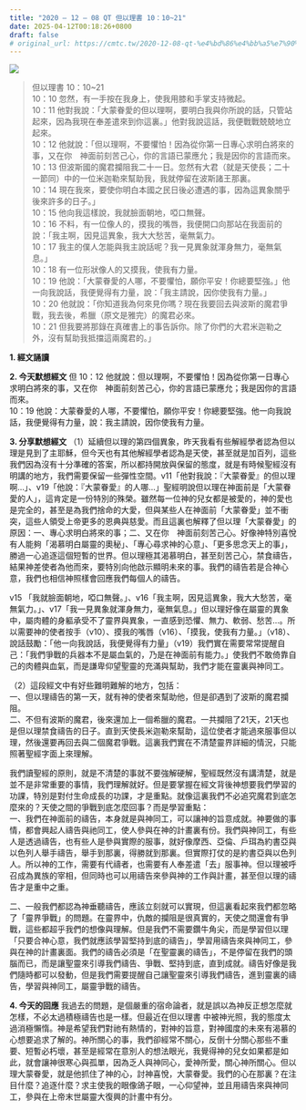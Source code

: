 ```yaml
---
title: "2020 – 12 – 08 QT 但以理書 10：10~21"
date: 2025-04-12T00:18:26+0800
draft: false
# original_url: https://cmtc.tw/2020-12-08-qt-%e4%bd%86%e4%bb%a5%e7%90%86%e6%9b%b8-10%ef%bc%9a1021
---
```


![](/images/qt.jpg)
> 但以理書 10：10\~21  
> 10：10 忽然，有一手按在我身上，使我用膝和手掌支持微起。  
> 10：11 他對我說：「大蒙眷愛的但以理啊，要明白我與你所說的話，只管站起來，因為我現在奉差遣來到你這裏。」他對我說這話，我便戰戰兢兢地立起來。  
> 10：12 他就說：「但以理啊，不要懼怕！因為從你第一日專心求明白將來的事，又在你　神面前刻苦己心，你的言語已蒙應允；我是因你的言語而來。  
> 10：13 但波斯國的魔君攔阻我二十一日。忽然有大君（就是天使長；二十一節同）中的一位米迦勒來幫助我，我就停留在波斯諸王那裏。  
> 10：14 現在我來，要使你明白本國之民日後必遭遇的事，因為這異象關乎後來許多的日子。」  
> 10：15 他向我這樣說，我就臉面朝地，啞口無聲。  
> 10：16 不料，有一位像人的，摸我的嘴唇，我便開口向那站在我面前的說：「我主啊，因見這異象，我大大愁苦，毫無氣力。  
> 10：17 我主的僕人怎能與我主說話呢？我一見異象就渾身無力，毫無氣息。」  
> 10：18 有一位形狀像人的又摸我，使我有力量。  
> 10：19 他說：「大蒙眷愛的人哪，不要懼怕，願你平安！你總要堅強。」他一向我說話，我便覺得有力量，說：「我主請說，因你使我有力量。」  
> 10：20 他就說：「你知道我為何來見你嗎？現在我要回去與波斯的魔君爭戰，我去後，希臘（原文是雅完）的魔君必來。  
> 10：21 但我要將那錄在真確書上的事告訴你。除了你們的大君米迦勒之外，沒有幫助我抵擋這兩魔君的。」

**1. 經文誦讀**

**2.  今天默想經文**
但 10：12 他就說：但以理啊，不要懼怕！因為從你第一日專心求明白將來的事，又在你　神面前刻苦己心，你的言語已蒙應允；我是因你的言語而來。  
10：19 他說：大蒙眷愛的人哪，不要懼怕，願你平安！你總要堅強。他一向我說話，我便覺得有力量，說：我主請說，因你使我有力量。

**3. 分享默想經文**
（1）延續但以理的第四個異象，昨天我看有些解經學者認為但以理是見到了主耶穌，但今天也有其他解經學者認為是天使，甚至就是加百列，這些我們因為沒有十分準確的答案，所以都持開放與保留的態度，就是有時候聖經沒有明講的地方，我們需要保留一些彈性空間。v11「他對我說：『大蒙眷愛』的但以理啊…」、v19「他說：『大蒙眷愛』的人哪…」聖經明說但以理在神面前是「大蒙眷愛的人」，這肯定是一份特別的殊榮。雖然每一位神的兒女都是被愛的，神的愛也是完全的，甚至是為我們捨命的大愛，但與某些人在神面前「大蒙眷愛」並不衝突，這些人領受上帝更多的恩典與慈愛。而且這裏也解釋了但以理「大蒙眷愛」的原因：一、專心求明白將來的事；二、又在你　神面前刻苦己心。好像神特別喜悅有人能夠「渴慕明白屬靈的奧秘」、「專心尋求神的心意」、「更多思念天上的事」，勝過一心追逐這個短暫的世界。但以理極其渴慕明白，甚至刻苦己心，禁食禱告，結果神差使者為他而來，要特別向他啟示顯明未來的事。我們的禱告若是合神心意，我們也相信神照樣會回應我們每個人的禱告。

v15 「我就臉面朝地，啞口無聲。」、v16「我主啊，因見這異象，我大大愁苦，毫無氣力。」、v17「我一見異象就渾身無力，毫無氣息。」但以理好像在屬靈的異象中，屬肉體的身軀承受不了靈界與異象，一直感到恐懼、無力、軟弱、愁苦…。所以需要神的使者按手（v10）、摸我的嘴唇（v16）、「摸我，使我有力量。」（v18）、說話鼓勵：「他一向我說話，我便覺得有力量」（v19）我們實在需要常常提醒自己：「我們爭戰的兵器本不是屬血氣的，乃是在神面前有能力。」使我們不敢倚靠自己的肉體與血氣，而是謙卑仰望聖靈的充滿與幫助，我們才能在靈裏與神同工。

（2）這段經文中有好些難明難解的地方，包括：  
一、但以理禱告的第一天，就有神的使者來幫助他，但是卻遇到了波斯的魔君攔阻。  
二、不但有波斯的魔君，後來還加上一個希臘的魔君。一共攔阻了21天，21天也是但以理禁食禱告的日子。直到天使長米迦勒來幫助，這位使者才能過來服事但以理，然後還要再回去與二個魔君爭戰。這裏我們實在不清楚靈界詳細的情況，只能照著聖經字面上來理解。

我們讀聖經的原則，就是不清楚的事就不要強解硬解，聖經既然沒有講清楚，就是並不是非常重要的事情，我們理解就好。但是要掌握在經文背後神想要我們學習的功課，特別是對付生命成長的功課，才是重點。就像這裏我們不必追究魔君到底怎麼來的？天使之間的爭戰到底怎麼回事？而是學習重點：  
一、我們在神面前的禱告，本身就是與神同工，可以讓神的旨意成就。神要做的事情，都會興起人禱告與祂同工，使人參與在神的計畫裏有份。我們與神同工，有些人是透過禱告，也有些人是參與實際的服事，就好像摩西、亞倫、戶珥為約書亞與以色列人舉手禱告，舉手到那裏，得勝就到那裏。但實際打仗的是約書亞與以色列人。所以神的工作，需要有代禱者，也需要有人奉差遣「去」服事神。但以理被呼召成為異族的宰相，但同時也可以用禱告來參與神的工作與計畫，甚至但以理的禱告才是重中之重。

二、一般我們都認為神垂聽禱告，應該立刻就可以實現，但這裏看起來我們都忽略了「靈界爭戰」的問題。在靈界中，仇敵的攔阻是很真實的，天使之間還會有爭戰，這些都超乎我們的想像與理解。但是我們不需要鑽牛角尖，而是學習但以理「只要合神心意，我們就應該學習堅持到底的禱告」，學習用禱告來與神同工，參與在神的計畫裏面。我們的禱告必須是「在聖靈裏的禱告」，不是停留在我們的頭腦而已，而是讓聖靈來引導我們禱告、爭戰、堅持到底，直到成就。禱告好像是我們隨時都可以發動，但是我們需要提醒自己讓聖靈來引導我們禱告，進到靈裏的禱告，學習與神同工，屬靈爭戰的禱告。

**4. 今天的回應**
我過去的問題，是個嚴重的宿命論者，就是誤以為神反正想怎麼就怎樣，不必太過積極禱告也是一樣。但最近在但以理書 中被神光照，我的態度太過消極懶惰。神是希望我們對祂有熱情的，對神的旨意，對神國度的未來有渴慕的心想要追求了解的。神所關心的事，我們卻經常不關心，反倒十分關心那些不重要、短暫必朽壞，甚至是經常在意別人的想法眼光，我覺得神的兒女如果都是如此，就會讓神很寒心與孤單，因為乏人與神同心，愛神所愛，關心神所關心。但以理大蒙眷愛，就是他抓住了神的心，討神喜悅，大蒙眷愛。我們的心在那裏？在注目什麼？追逐什麼？求主使我的眼像鴿子眼，一心仰望神，並且用禱告來與神同工，參與在上帝末世屬靈大復興的計畫中有分。
